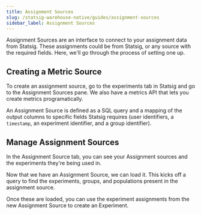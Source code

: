 ```yaml
---
title: Assignment Sources
slug: /statsig-warehouse-native/guides/assignment-sources
sidebar_label: Assignment Sources
---
```


Assignment Sources are an interface to connect to your assignment data from Statsig. These assignments could be from Statsig, or any source with the required fields. Here, we'll go through the process of setting one up.

## Creating a Metric Source

To create an assignment source, go to the experiments tab in Statsig and go to the Assignment Sources pane. We also have a metrics API that lets you create metrics programatically.

<!-- <Image_Of_Metric_Source_Page> -->

An Assignment Source is defined as a SQL query and a mapping of the output columns to specific fields
Statsig requires (user identifiers, a `timestamp`, an experiment identifier, and a group identifier).

<!-- <Image of set up metric> -->

## Manage Assignment Sources

In the Assignment Source tab, you can see your Assignment sources and the experiments they're being used in.

<!-- <Image of Metric Source Tab> -->

Now that we have an Assignment Source, we can load it. This kicks off a query to find the experiments, groups,
and populations present in the assignment source.

Once these are loaded, you can use the experiment assignments from the new Assignment Source to create an Experiment.
